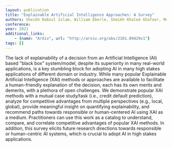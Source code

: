 ```yaml
---
layout: publication
title: "Explainable Artificial Intelligence Approaches: A Survey"
authors: Sheikh Rabiul Islam, William Eberle, Sheikh Khaled Ghafoor, Mohiuddin Ahmed
conference: 
year: 2021
additional_links: 
    - {name: "ArXiv", url: "http://arxiv.org/abs/2101.09429v1"}
tags: []
---
```

The lack of explainability of a decision from an Artificial Intelligence (AI)
based "black box" system/model, despite its superiority in many real-world
applications, is a key stumbling block for adopting AI in many high stakes
applications of different domain or industry. While many popular Explainable
Artificial Intelligence (XAI) methods or approaches are available to facilitate
a human-friendly explanation of the decision, each has its own merits and
demerits, with a plethora of open challenges. We demonstrate popular XAI
methods with a mutual case study/task (i.e., credit default prediction),
analyze for competitive advantages from multiple perspectives (e.g., local,
global), provide meaningful insight on quantifying explainability, and
recommend paths towards responsible or human-centered AI using XAI as a medium.
Practitioners can use this work as a catalog to understand, compare, and
correlate competitive advantages of popular XAI methods. In addition, this
survey elicits future research directions towards responsible or human-centric
AI systems, which is crucial to adopt AI in high stakes applications.
